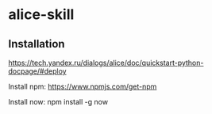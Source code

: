 # alice-skill

## Installation
https://tech.yandex.ru/dialogs/alice/doc/quickstart-python-docpage/#deploy

Install npm: https://www.npmjs.com/get-npm

Install now: npm install -g now
